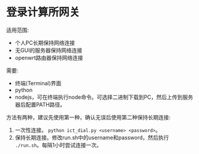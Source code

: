# 登录计算所网关

适用范围:

* 个人PC长期保持网络连接
* 无GUI的服务器保持网络连接
* openwrt路由器保持网络连接

需要:

* 终端(Terminal)界面
* python
* nodejs，可在终端执行node命令。可选择二进制下载到PC，然后上传到服务器后配置PATH路径。

方法有两种，建议先使用第一种，确认无误后使用第二种保持长期连接:

1. 一次性连接。 `python ict_dial.py <username> <password>`。
2. 保持长期连接。修改run.sh中的username和password，然后执行 `./run.sh`。每隔1小时尝试连接一次。

